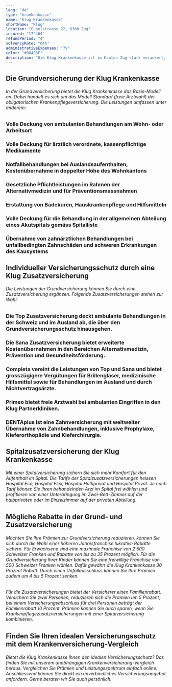 ```yaml
---
lang: "de"
type: "krankenkasse"
name: "Klug Krankenkasse"
shortName: "Klug"
location: "Gubelstrasse 22, 6300 Zug"
insured: "17'464"
refundPeriod: "4"
solvencyRate: "64%"
administrativeExpenses: "79"
color: "#00498F"
description: "Die Klug Krankenkasse ist im Kanton Zug stark verankert, bietet ihre Krankenversicherung jedoch in der gesamten Schweiz an. Im Jahr 2017 zählte der Versicherer 6'504 Versicherungsnehmer in der Grundversicherung. Neben der obligatorischen Krankenpflegeversicherung können Sie auch eine Reihe von Zusatzversicherungen abschliessen. Unser Krankenversicherung-Vergleich zeigt Ihnen, ob der passende Tarif für Sie dabei ist."
---
```


## Die Grundversicherung der Klug Krankenkasse

###### In der Grundversicherung bietet die Klug Krankenkasse das Basis-Modell an. Dabei handelt es sich um das Modell Standard (freie Arztwahl) der obligatorischen Krankenpflegeversicherung. Die Leistungen umfassen unter anderem:

### Volle Deckung von ambulanten Behandlungen am Wohn- oder Arbeitsort

### Volle Deckung für ärztlich verordnete, kassenpflichtige Medikamente

### Notfallbehandlungen bei Auslandsaufenthalten, Kostenübernahme in doppelter Höhe des Wohnkantons

### Gesetzliche Pflichtleistungen im Rahmen der Alternativmedizin und für Präventionsmassnahmen

### Erstattung von Badekuren, Hauskrankenpflege und Hilfsmitteln

### Volle Deckung für die Behandlung in der allgemeinen Abteilung eines Akutspitals gemäss Spitalliste

### Übernahme von zahnärztlichen Behandlungen bei unfallbedingten Zahnschäden und schweren Erkrankungen des Kausystems

## Individueller Versicherungsschutz durch eine Klug Zusatzversicherung

###### Die Leistungen der Grundversicherung können Sie durch eine Zusatzversicherung ergänzen. Folgende Zusatzversicherungen stehen zur Wahl:

### Die Top Zusatzversicherung deckt ambulante Behandlungen in der Schweiz und im Ausland ab, die über den Grundversicherungsschutz hinausgehen.

### Die Sana Zusatzversicherung bietet erweiterte Kostenübernahmen in den Bereichen Alternativmedizin, Prävention und Gesundheitsförderung.

### Completa vereint die Leistungen von Top und Sana und bietet grosszügigere Vergütungen für Brillengläser, medizinische Hilfsmittel sowie für Behandlungen im Ausland und durch Nichtvertragsärzte.

### Primeo bietet freie Arztwahl bei ambulanten Eingriffen in den Klug Partnerkliniken.

### DENTAplus ist eine Zahnversicherung mit weltweiter Übernahme von Zahnbehandlungen, inklusive Prophylaxe, Kieferorthopädie und Kieferchirurgie.

## Spitalzusatzversicherung der Klug Krankenkasse

###### Mit einer Spitalversicherung sichern Sie sich mehr Komfort für den Aufenthalt im Spital. Die Tarife der Spitalzusatzversicherungen heissen Hospital Eco, Hospital Flex, Hospital Halbprivat und Hospital Privat. Je nach Tarif können Sie Ihren behandelnden Arzt im Spital frei wählen und profitieren von einer Unterbringung im Zwei-Bett-Zimmer auf der halbprivaten oder im Einzelzimmer auf der privaten Abteilung.

## Mögliche Rabatte in der Grund- und Zusatzversicherung

###### Möchten Sie Ihre Prämien zur Grundversicherung reduzieren, können Sie sich durch die Wahl einer höheren Jahresfranchise lukrative Rabatte sichern. Für Erwachsene sind eine maximale Franchise von 2'500 Schweizer Franken und Rabatte von bis zu 35 Prozent möglich. Für die Grundversicherung Ihrer Kinder können Sie eine freiwillige Franchise von 500 Schweizer Franken wählen. Dafür gewährt die Klug Krankenkasse 30 Prozent Rabatt. Durch einen Unfallausschluss können Sie Ihre Prämien zudem um 4 bis 5 Prozent senken.

###### Für die Zusatzversicherungen bietet der Versicherer einen Familienrabatt. Versichern Sie zwei Personen, reduzieren sich die Prämien um 5 Prozent, bei einem Versicherungsabschluss für drei Personen beträgt der Familienrabatt 10 Prozent. Prämien können Sie auch sparen, wenn Sie Krankenpflegezusatzversicherungen mit einer Spitalversicherung kombinieren.

## Finden Sie Ihren idealen Versicherungsschutz mit dem Krankenversicherung-Vergleich

###### Bietet die Klug Krankenkasse Ihnen den idealen Versicherungsschutz? Das finden Sie mit unserem unabhängigen Krankenversicherung-Vergleich heraus. Vergleichen Sie Prämien und Leistungsspektrum einfach online. Anschliessend können Sie direkt ein unverbindliches Versicherungsangebot anfordern. Gerne beraten wir Sie auch persönlich.
